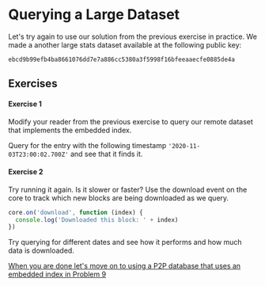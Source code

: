 # Querying a Large Dataset

Let's try again to use our solution from the previous exercise in practice.
We made a another large stats dataset available at the following public key:

```
ebcd9b99efb4ba8661076dd7e7a886cc5380a3f5998f16bfeeaaecfe0885de4a
```

## Exercises

#### Exercise 1

Modify your reader from the previous exercise to query our remote dataset that implements the embedded index.

Query for the entry with the following timestamp `'2020-11-03T23:00:02.700Z'` and see that it finds it.

#### Exercise 2

Try running it again. Is it slower or faster?
Use the download event on the core to track which new blocks are being downloaded as we query.

```js
core.on('download', function (index) {
  console.log('Downloaded this block: ' + index)
})
```

Try querying for different dates and see how it performs and how much data is downloaded.

[When you are done let's move on to using a P2P database that uses an embedded index in Problem 9](09.md)

